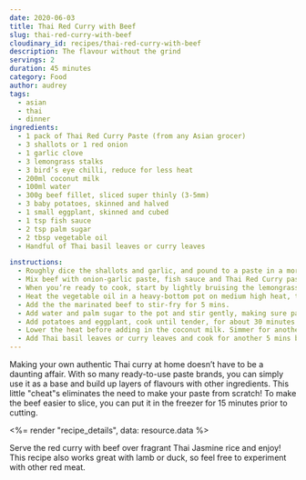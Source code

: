 ```yaml
---
date: 2020-06-03
title: Thai Red Curry with Beef
slug: thai-red-curry-with-beef
cloudinary_id: recipes/thai-red-curry-with-beef
description: The flavour without the grind
servings: 2
duration: 45 minutes
category: Food
author: audrey
tags:
  - asian
  - thai
  - dinner
ingredients:
  - 1 pack of Thai Red Curry Paste (from any Asian grocer)
  - 3 shallots or 1 red onion
  - 1 garlic clove
  - 3 lemongrass stalks
  - 3 bird’s eye chilli, reduce for less heat
  - 200ml coconut milk
  - 100ml water
  - 300g beef fillet, sliced super thinly (3-5mm)
  - 3 baby potatoes, skinned and halved
  - 1 small eggplant, skinned and cubed
  - 1 tsp fish sauce
  - 2 tsp palm sugar
  - 2 tbsp vegetable oil
  - Handful of Thai basil leaves or curry leaves

instructions:
  - Roughly dice the shallots and garlic, and pound to a paste in a mortar.
  - Mix beef with onion-garlic paste, fish sauce and Thai Red Curry paste in a mixing bowl and marinate for at least an hour in the refrigerator, or overnight for a more tender and flavourful beef.
  - When you’re ready to cook, start by lightly bruising the lemongrass stalks with a pestle or the back of a knife to release the fragrant essential oils.
  - Heat the vegetable oil in a heavy-bottom pot on medium high heat, throw in the lemongrass and fry it for a minute or two.
  - Add the the marinated beef to stir-fry for 5 mins.
  - Add water and palm sugar to the pot and stir gently, making sure paste at the bottom of the pan gets incorporated with the water. Bring to a boil.
  - Add potatoes and eggplant, cook until tender, for about 30 minutes.
  - Lower the heat before adding in the coconut milk. Simmer for another 15 mins.
  - Add Thai basil leaves or curry leaves and cook for another 5 mins before turning off the heat.
---
```


Making your own authentic Thai curry at home doesn’t have to be a daunting affair. With so many ready-to-use paste brands, you can simply use it as a base and build up layers of flavours with other ingredients. This little "cheat"s eliminates the need to make your paste from scratch! To make the beef easier to slice, you can put it in the freezer for 15 minutes prior to cutting.

<%= render "recipe_details", data: resource.data %>

Serve the red curry with beef over fragrant Thai Jasmine rice and enjoy! This recipe also works great with lamb or duck, so feel free to experiment with other red meat.

